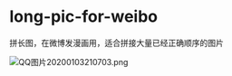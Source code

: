 # long-pic-for-weibo
拼长图，在微博发漫画用，适合拼接大量已经正确顺序的图片

![QQ图片20200103210703.png](https://raw.githubusercontent.com/jqk4388/long-pic-for-weibo/master/QQ%E5%9B%BE%E7%89%8720200103210703.png)
